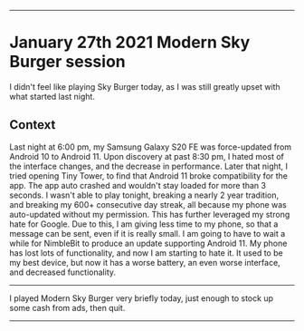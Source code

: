 
***

# January 27th 2021 Modern Sky Burger session

I didn't feel like playing Sky Burger today, as I was still greatly upset with what started last night. 

## Context

Last night at 6:00 pm, my Samsung Galaxy S20 FE was force-updated from Android 10 to Android 11. Upon discovery at past 8:30 pm, I hated most of the interface changes, and the decrease in performance. Later that night, I tried opening Tiny Tower, to find that Android 11 broke compatibility for the app. The app auto crashed and wouldn't stay loaded for more than 3 seconds. I wasn't able to play tonight, breaking a nearly 2 year tradition, and breaking my 600+ consecutive day streak, all because my phone was auto-updated without my permission. This has further leveraged my strong hate for Google. Due to this, I am giving less time to my phone, so that a message can be sent, even if it is really small. I am going to have to wait a while for NimbleBit to produce an update supporting Android 11. My phone has lost lots of functionality, and now I am starting to hate it. It used to be my best device, but now it has a worse battery, an even worse interface, and decreased functionality.

***

I played Modern Sky Burger very briefly today, just enough to stock up some cash from ads, then quit.

***
